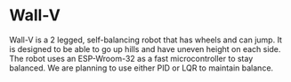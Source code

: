 # Wall-V

Wall-V is a 2 legged, self-balancing robot that has wheels and can jump. It is designed to be able to go up hills and have uneven height on each side. The robot uses an ESP-Wroom-32 as a fast microcontroller to stay balanced. We are planning to use either PID or LQR to maintain balance.
